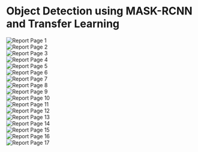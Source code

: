 # Object Detection using MASK-RCNN and Transfer Learning
<img src = "https://github.com/junaidqutab/ObjectDetectionMaskRCNN/blob/6e0cf17c4cf67a04d83ff47f7f9d88a0d94dc7c2/report/1.png" alt = "Report Page 1"/><br/>
<img src = "https://github.com/junaidqutab/ObjectDetectionMaskRCNN/blob/6e0cf17c4cf67a04d83ff47f7f9d88a0d94dc7c2/report/2.png" alt = "Report Page 2"/><br/>
<img src = "https://github.com/junaidqutab/ObjectDetectionMaskRCNN/blob/6e0cf17c4cf67a04d83ff47f7f9d88a0d94dc7c2/report/3.png" alt = "Report Page 3"/><br/>
<img src = "https://github.com/junaidqutab/ObjectDetectionMaskRCNN/blob/6e0cf17c4cf67a04d83ff47f7f9d88a0d94dc7c2/report/4.png" alt = "Report Page 4"/><br/>
<img src = "https://github.com/junaidqutab/ObjectDetectionMaskRCNN/blob/6e0cf17c4cf67a04d83ff47f7f9d88a0d94dc7c2/report/5.png" alt = "Report Page 5"/><br/>
<img src = "https://github.com/junaidqutab/ObjectDetectionMaskRCNN/blob/6e0cf17c4cf67a04d83ff47f7f9d88a0d94dc7c2/report/6.png" alt = "Report Page 6"/><br/>
<img src = "https://github.com/junaidqutab/ObjectDetectionMaskRCNN/blob/6e0cf17c4cf67a04d83ff47f7f9d88a0d94dc7c2/report/7.png" alt = "Report Page 7"/><br/>
<img src = "https://github.com/junaidqutab/ObjectDetectionMaskRCNN/blob/6e0cf17c4cf67a04d83ff47f7f9d88a0d94dc7c2/report/8.png" alt = "Report Page 8"/><br/>
<img src = "https://github.com/junaidqutab/ObjectDetectionMaskRCNN/blob/6e0cf17c4cf67a04d83ff47f7f9d88a0d94dc7c2/report/9.png" alt = "Report Page 9"/><br/>
<img src = "https://github.com/junaidqutab/ObjectDetectionMaskRCNN/blob/6e0cf17c4cf67a04d83ff47f7f9d88a0d94dc7c2/report/10.png" alt = "Report Page 10"/><br/>
<img src = "https://github.com/junaidqutab/ObjectDetectionMaskRCNN/blob/6e0cf17c4cf67a04d83ff47f7f9d88a0d94dc7c2/report/11.png" alt = "Report Page 11"/><br/>
<img src = "https://github.com/junaidqutab/ObjectDetectionMaskRCNN/blob/6e0cf17c4cf67a04d83ff47f7f9d88a0d94dc7c2/report/12.png" alt = "Report Page 12"/><br/>
<img src = "https://github.com/junaidqutab/ObjectDetectionMaskRCNN/blob/6e0cf17c4cf67a04d83ff47f7f9d88a0d94dc7c2/report/13.png" alt = "Report Page 13"/><br/>
<img src = "https://github.com/junaidqutab/ObjectDetectionMaskRCNN/blob/6e0cf17c4cf67a04d83ff47f7f9d88a0d94dc7c2/report/14.png" alt = "Report Page 14"/><br/>
<img src = "https://github.com/junaidqutab/ObjectDetectionMaskRCNN/blob/6e0cf17c4cf67a04d83ff47f7f9d88a0d94dc7c2/report/15.png" alt = "Report Page 15"/><br/>
<img src = "https://github.com/junaidqutab/ObjectDetectionMaskRCNN/blob/6e0cf17c4cf67a04d83ff47f7f9d88a0d94dc7c2/report/16.png" alt = "Report Page 16"/><br/>
<img src = "https://github.com/junaidqutab/ObjectDetectionMaskRCNN/blob/6e0cf17c4cf67a04d83ff47f7f9d88a0d94dc7c2/report/17.png" alt = "Report Page 17"/><br/>

